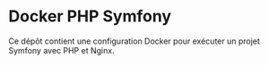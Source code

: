 # Docker PHP Symfony

Ce dépôt contient une configuration Docker pour exécuter un projet Symfony avec PHP et Nginx.
